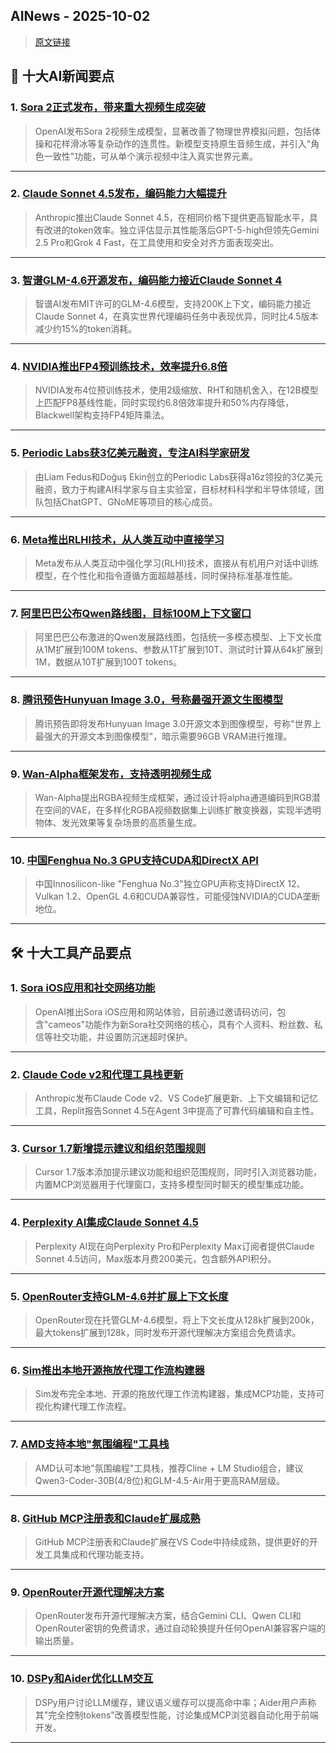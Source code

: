 ## AINews - 2025-10-02

> [原文链接](https://news.smol.ai/issues/25-09-30-sora2/)

## 📰 十大AI新闻要点

### 1. [Sora 2正式发布，带来重大视频生成突破](https://openai.com/index/sora-2/)
> OpenAI发布Sora 2视频生成模型，显著改善了物理世界模拟问题，包括体操和花样滑冰等复杂动作的连贯性。新模型支持原生音频生成，并引入"角色一致性"功能，可从单个演示视频中注入真实世界元素。

---

### 2. [Claude Sonnet 4.5发布，编码能力大幅提升](https://twitter.com/ArtificialAnlys/status/1972854742167761204)
> Anthropic推出Claude Sonnet 4.5，在相同价格下提供更高智能水平，具有改进的token效率。独立评估显示其性能落后GPT-5-high但领先Gemini 2.5 Pro和Grok 4 Fast，在工具使用和安全对齐方面表现突出。

---

### 3. [智谱GLM-4.6开源发布，编码能力接近Claude Sonnet 4](https://twitter.com/Zai_org/status/1973034639708344767)
> 智谱AI发布MIT许可的GLM-4.6模型，支持200K上下文，编码能力接近Claude Sonnet 4，在真实世界代理编码任务中表现优异，同时比4.5版本减少约15%的token消耗。

---

### 4. [NVIDIA推出FP4预训练技术，效率提升6.8倍](https://twitter.com/arankomatsuzaki/status/1972869149102858441)
> NVIDIA发布4位预训练技术，使用2级缩放、RHT和随机舍入，在12B模型上匹配FP8基线性能，同时实现约6.8倍效率提升和50%内存降低，Blackwell架构支持FP4矩阵乘法。

---

### 5. [Periodic Labs获3亿美元融资，专注AI科学家研发](https://twitter.com/LiamFedus/status/1973055380193431965)
> 由Liam Fedus和Doğuş Ekin创立的Periodic Labs获得a16z领投的3亿美元融资，致力于构建AI科学家与自主实验室，目标材料科学和半导体领域，团队包括ChatGPT、GNoME等项目的核心成员。

---

### 6. [Meta推出RLHI技术，从人类互动中直接学习](https://twitter.com/jaseweston/status/1972851921255051489)
> Meta发布从人类互动中强化学习(RLHI)技术，直接从有机用户对话中训练模型，在个性化和指令遵循方面超越基线，同时保持标准基准性能。

---

### 7. [阿里巴巴公布Qwen路线图，目标100M上下文窗口](https://www.reddit.com/r/LocalLLaMA/comments/1nq182d/alibaba_just_unveiled_their_qwen_roadmap_the/)
> 阿里巴巴公布激进的Qwen发展路线图，包括统一多模态模型、上下文长度从1M扩展到100M tokens、参数从1T扩展到10T、测试时计算从64k扩展到1M，数据从10T扩展到100T tokens。

---

### 8. [腾讯预告Hunyuan Image 3.0，号称最强开源文生图模型](https://www.reddit.com/r/LocalLLaMA/comments/1nqaiaz/tencent_is_teasing_the_worlds_most_powerful/)
> 腾讯预告即将发布Hunyuan Image 3.0开源文本到图像模型，号称"世界上最强大的开源文本到图像模型"，暗示需要96GB VRAM进行推理。

---

### 9. [Wan-Alpha框架发布，支持透明视频生成](https://donghaotian123.github.io/Wan-Alpha/)
> Wan-Alpha提出RGBA视频生成框架，通过设计将alpha通道编码到RGB潜在空间的VAE，在多样化RGBA视频数据集上训练扩散变换器，实现半透明物体、发光效果等复杂场景的高质量生成。

---

### 10. [中国Fenghua No.3 GPU支持CUDA和DirectX API](https://www.reddit.com/r/LocalLLaMA/comments/1nq1ia2/china_already_started_making_cuda_and_directx/)
> 中国Innosilicon-like "Fenghua No.3"独立GPU声称支持DirectX 12、Vulkan 1.2、OpenGL 4.6和CUDA兼容性，可能侵蚀NVIDIA的CUDA垄断地位。

---

## 🛠️ 十大工具产品要点

### 1. [Sora iOS应用和社交网络功能](https://apps.apple.com/app/id6744034028)
> OpenAI推出Sora iOS应用和网站体验，目前通过邀请码访问，包含"cameos"功能作为新Sora社交网络的核心，具有个人资料、粉丝数、私信等社交功能，并设置防沉迷超时保护。

---

### 2. [Claude Code v2和代理工具栈更新](https://twitter.com/latentspacepod/status/1973017487190139140)
> Anthropic发布Claude Code v2、VS Code扩展更新、上下文编辑和记忆工具，Replit报告Sonnet 4.5在Agent 3中提高了可靠代码编辑和自主性。

---

### 3. [Cursor 1.7新增提示建议和组织范围规则](https://twitter.com/cursor_ai/status/1973093532282851837)
> Cursor 1.7版本添加提示建议功能和组织范围规则，同时引入浏览器功能，内置MCP浏览器用于代理窗口，支持多模型同时聊天的模型集成功能。

---

### 4. [Perplexity AI集成Claude Sonnet 4.5](https://perplexity.ai/pro)
> Perplexity AI现在向Perplexity Pro和Perplexity Max订阅者提供Claude Sonnet 4.5访问，Max版本月费200美元，包含额外API积分。

---

### 5. [OpenRouter支持GLM-4.6并扩展上下文长度](https://twitter.com/OpenRouterAI/status/1973037695774384352)
> OpenRouter现在托管GLM-4.6模型，将上下文长度从128k扩展到200k，最大tokens扩展到128k，同时发布开源代理解决方案组合免费请求。

---

### 6. [Sim推出本地开源拖放代理工作流构建器](https://twitter.com/_avichawla/status/1972912060230164732)
> Sim发布完全本地、开源的拖放代理工作流构建器，集成MCP功能，支持可视化构建代理工作流程。

---

### 7. [AMD支持本地"氛围编程"工具栈](https://twitter.com/cline/status/1973035211379310708)
> AMD认可本地"氛围编程"工具栈，推荐Cline + LM Studio组合，建议Qwen3-Coder-30B(4/8位)和GLM-4.5-Air用于更高RAM层级。

---

### 8. [GitHub MCP注册表和Claude扩展成熟](https://twitter.com/code/status/1972800559489876276)
> GitHub MCP注册表和Claude扩展在VS Code中持续成熟，提供更好的开发工具集成和代理功能支持。

---

### 9. [OpenRouter开源代理解决方案](https://github.com/xor0110xor-prog/free-llm-proxy-mixture)
> OpenRouter发布开源代理解决方案，结合Gemini CLI、Qwen CLI和OpenRouter密钥的免费请求，通过自动轮换提升任何OpenAI兼容客户端的输出质量。

---

### 10. [DSPy和Aider优化LLM交互](https://www.anthropic.com/engineering/building-agents-with-the-claude-agent-sdk)
> DSPy用户讨论LLM缓存，建议语义缓存可以提高命中率；Aider用户声称其"完全控制tokens"改善模型性能，讨论集成MCP浏览器自动化用于前端开发。

---